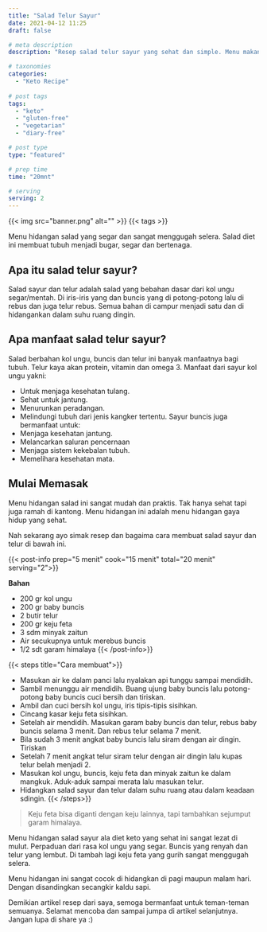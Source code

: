 ```yaml
---
title: "Salad Telur Sayur"
date: 2021-04-12 11:25
draft: false

# meta description
description: "Resep salad telur sayur yang sehat dan simple. Menu makanan keto dan vegetarian"

# taxonomies
categories:
  - "Keto Recipe"
  
# post tags
tags:
  - "keto"
  - "gluten-free"
  - "vegetarian"
  - "diary-free"

# post type
type: "featured"

# prep time
time: "20mnt"

# serving
serving: 2
---
```


{{< img src="banner.png" alt="" >}}
{{< tags >}}

Menu hidangan salad yang segar dan sangat menggugah selera. Salad diet ini membuat tubuh menjadi bugar, segar dan bertenaga. 

## Apa itu salad telur sayur? 

Salad sayur dan telur adalah salad yang bebahan dasar dari kol ungu segar/mentah.
Di iris-iris yang dan buncis yang di potong-potong lalu di rebus dan juga telur rebus. Semua bahan di campur menjadi satu dan di hidangankan dalam suhu ruang dingin.

## Apa manfaat salad telur sayur?

Salad berbahan kol ungu, buncis dan telur ini banyak manfaatnya bagi tubuh. Telur kaya akan protein, vitamin dan omega 3. Manfaat dari sayur kol ungu yakni:
- Untuk menjaga kesehatan tulang.
- Sehat untuk jantung.
- Menurunkan peradangan.
- Melindungi tubuh dari jenis kangker tertentu.
Sayur buncis juga bermanfaat untuk:
- Menjaga kesehatan jantung.
- Melancarkan saluran pencernaan
- Menjaga sistem kekebalan tubuh.
- Memelihara kesehatan mata.

## Mulai Memasak

Menu hidangan salad ini sangat mudah dan praktis. Tak hanya sehat tapi juga ramah di kantong. Menu hidangan ini adalah menu hidangan gaya hidup yang sehat. 

Nah sekarang ayo simak resep dan bagaima cara membuat salad sayur dan telur di bawah ini.

{{< post-info prep="5 menit" cook="15 menit" total="20 menit" serving="2">}}

__Bahan__ 

- 200 gr kol ungu
- 200 gr baby buncis
- 2 butir telur
- 200 gr keju feta
- 3 sdm minyak zaitun
- Air secukupnya untuk merebus buncis
- 1/2 sdt garam himalaya
{{< /post-info>}}

{{< steps title="Cara membuat">}}
- Masukan air ke dalam panci lalu nyalakan api tunggu sampai mendidih.
- Sambil menunggu air mendidih. Buang ujung baby buncis lalu potong-potong baby buncis cuci bersih dan tiriskan.
- Ambil dan cuci bersih kol ungu, iris tipis-tipis sisihkan.
- Cincang kasar keju feta sisihkan.
- Setelah air mendidih. Masukan garam baby buncis dan telur, rebus baby buncis selama 3 menit. Dan rebus telur selama 7 menit.
- Bila sudah 3 menit angkat baby buncis lalu siram dengan air dingin. Tiriskan
- Setelah 7 menit angkat telur siram telur dengan air dingin lalu kupas telur belah menjadi 2.
- Masukan kol ungu, buncis, keju feta dan minyak zaitun ke dalam mangkuk. Aduk-aduk sampai merata lalu masukan telur.
- Hidangkan salad sayur dan telur dalam suhu ruang atau dalam keadaan sdingin.
{{< /steps>}}

>Keju feta bisa diganti dengan keju lainnya, tapi tambahkan sejumput garam himalaya.

Menu hidangan salad sayur ala diet keto yang sehat ini sangat lezat di mulut. Perpaduan dari rasa kol ungu yang segar. Buncis yang renyah dan telur yang lembut. Di tambah lagi keju feta yang gurih sangat menggugah selera.

Menu hidangan ini sangat cocok di hidangkan di pagi maupun malam hari. Dengan disandingkan secangkir kaldu sapi.

Demikian artikel resep dari saya, semoga bermanfaat untuk teman-teman semuanya. Selamat mencoba dan sampai jumpa di artikel selanjutnya. Jangan lupa di share ya :)